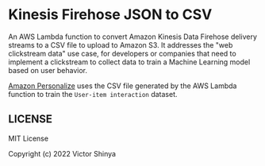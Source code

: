 # Kinesis Firehose JSON to CSV

An AWS Lambda function to convert Amazon Kinesis Data Firehose delivery streams to a CSV file to upload to Amazon S3. It addresses the "web clickstream data" use case, for developers or companies that need to implement a clickstream to collect data to train a Machine Learning model based on user behavior.

[Amazon Personalize](https://aws.amazon.com/personalize/) uses the CSV file generated by the AWS Lambda function to train the `User-item interaction` dataset.

## LICENSE

MIT License

Copyright (c) 2022 Victor Shinya